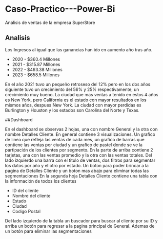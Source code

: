 # Caso-Practico---Power-Bi
Análisis de ventas de la empresa SuperStore

## Analisis 

Los Ingresos al igual que las ganancias han ido en aumento año tras año.
* 2020 - $360.4 Millones
* 2021 - $315.87 Millones
* 2022 - $493.38 Millones
* 2023 - $658.5 Millones
  
En el año 2021 tuvo un pequeño retroseso del 12% pero en los dos años siguiente tuvo un crecimiento del 56% y 25% respectivamente, un crecimiento muy bueno.
La ciudad que mas ventas a tenido en estos 4 años es New York, pero California es el estado con mayor resultados en los mismos años, despues New York.
La ciudad con mayor perdidas es Burlington y Houston y los estados son Carolina del Norte y Texas.

##Dashboard 

En el dashboard se observas 2 hojas, una con nombre General y la otra con nombre Detalles Cliente. En general contiene 3 visualizaciones. Un grafico de linea que refleja las ventas de cada mes, un grafico de barras que contiene las ventas por ciudad y un grafico de pastel donde se ve la partipación de los clientes por segmento.
En la parte de arriba contiene 2 tarjetas, una con las ventas promedio y la otra con las ventas totales.
Del lado izquierdo una barra con el titulo de ventas, dos filtros para segmentar los datos por año y el otro por estado. Un boton para poder brincar a la pagina de Detalles Cliente y un boton mas abajo para eliminar todas las segmentaciones
En la segunda hoja Detalles Cliente contiene una tabla con la información de todos los clientes
* ID del cliente
* Nombre del cliente
* Estado
* Ciudad
* Codigo Postal

Del lado izquierdo de la tabla un buscador para buscar al cliente por su ID y arriba un botón para regresar a la pagina principal de General. Ademas de un botón para eliminar las segmentaciones

